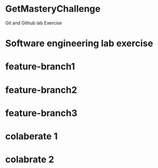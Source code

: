 # GetMasteryChallenge
Git and Github lab Exercise
# Software engineering lab exercise
# feature-branch1
# feature-branch2
# feature-branch3
# colaberate 1
# colabrate 2


